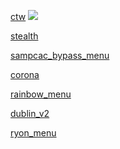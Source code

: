 [ctw][ctw]
<img src="https://i.imgur.com/6ZNa1FN.png"/>

[stealth][stealth]

[sampcac_bypass_menu][sampcac_bypass_menu]

[corona][corona]

[rainbow_menu][rainbow_menu]

[dublin_v2][dublin_v2]

[ryon_menu][ryon_menu]



[ctw]: https://rekonise.com/cheatstw-037-5n0ne
[stealth]: https://rekonise.com/stealth-cheat-ejznb
[sampcac_bypass_menu]: https://rekonise.com/sampcac-cheat-legitbypass-d5txm
[corona]: https://rekonise.com/corona-cheat-4g6da 
[rainbow_menu]: https://rekonise.com/mod-rainbow-sampcac-km3i3
[dublin_v2]: https://rekonise.com/dublin-v2-cracked-zon1l
[ryon_menu]: https://rekonise.com/ryon-v2-oor1q

